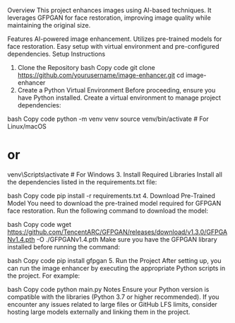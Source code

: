 Overview
This project enhances images using AI-based techniques. It leverages GFPGAN for face restoration, improving image quality while maintaining the original size.

Features
AI-powered image enhancement.
Utilizes pre-trained models for face restoration.
Easy setup with virtual environment and pre-configured dependencies.
Setup Instructions
1. Clone the Repository
bash
Copy code
git clone https://github.com/yourusername/image-enhancer.git
cd image-enhancer
2. Create a Python Virtual Environment
Before proceeding, ensure you have Python installed. Create a virtual environment to manage project dependencies:

bash
Copy code
python -m venv venv
source venv/bin/activate  # For Linux/macOS
# or
venv\Scripts\activate  # For Windows
3. Install Required Libraries
Install all the dependencies listed in the requirements.txt file:

bash
Copy code
pip install -r requirements.txt
4. Download Pre-Trained Model
You need to download the pre-trained model required for GFPGAN face restoration. Run the following command to download the model:

bash
Copy code
wget https://github.com/TencentARC/GFPGAN/releases/download/v1.3.0/GFPGANv1.4.pth -O ./GFPGANv1.4.pth
Make sure you have the GFPGAN library installed before running the command:

bash
Copy code
pip install gfpgan
5. Run the Project
After setting up, you can run the image enhancer by executing the appropriate Python scripts in the project. For example:

bash
Copy code
python main.py
Notes
Ensure your Python version is compatible with the libraries (Python 3.7 or higher recommended).
If you encounter any issues related to large files or GitHub LFS limits, consider hosting large models externally and linking them in the project.
